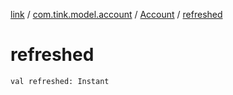 [link](../../index.md) / [com.tink.model.account](../index.md) / [Account](index.md) / [refreshed](./refreshed.md)

# refreshed

`val refreshed: Instant`